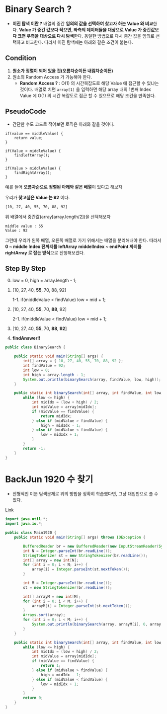 # Binary Search ?

- **이진 탐색 이란 ?** 배열의 중간 **임의의 값을 선택하여 찾고자 하는 Value 와 비교**한다. **Value 가 중간 값보다 작으면, 좌측의 데이터들을 대상으로 Value 가 중간값보다 크면 우측을 대상으로 다시 탐색**한다. 동일한 방법으로 다시 중간 값을 임의로 선택하고 비교한다. 따라서 이진 탐색에는 아래와 같은 조건이 붙는다.

## Condition

1. **원소가 정렬이 되어 있을 것(오름차순이든 내림차순이든)**
2. 원소의 Random Access 가 가능해야 한다.
   - **Random Access ?** : O(1) 의 시간복잡도로 해당 Value 에 접근할 수 있냐는 것이다. 배열로 치면 `array[1]` 을 입력하면 해당 array 내의 1번째 Index Value 에
     O(1) 의 시간 복잡도로 접근 할 수 있으므로 해당 조건을 만족한다.

## PseudoCode

- 간단한 수도 코드로 적어보면 로직은 아래와 같을 것이다.

```
if(value == middleValue) {
    return value;
}

if(Value < middleValue) {
    findleftArray();
}

if(Value > middleValue) {
    findRightArray();
}
```

예를 들어 **오름차순으로 정렬된 아래와 같은 배열**이 있다고 해보자

우리가 **찾고싶은 Value 는 92** 이다.

```
[10, 27, 40, 55, 70, 88, 92]
```

위 배열에서 중간값(array[array.length/2])을 선택해보자

```
middle value : 55
Value : 92
```

그런데 우리가 왼쪽 배열, 오른쪽 배열로 가기 위해서는 배열을 분리해내야 한다. 따라서
**0 ~ middle Index 전까지를 leftArray**
**middelIndex ~ endPoint 까지를 rightArray 로 잡는 방식**으로 진행해보겠다.

## Step By Step

0. low = 0, high = array.length - 1;

1. [10, 27, 40, **55**, 70, 88, 92]

   1-1. if(middleValue < findValue) low = mid + 1;

2. [10, 27, 40, **55**, 70, **88**, 92]

   2-1. if(middleValue < findValue) low = mid + 1;

3. [10, 27, 40, **55**, 70, **88**, **92**]

4. **findAnswer!!**

```java
public class BinarySearch {

    public static void main(String[] args) {
        int[] array = { 10, 27, 40, 55, 70, 88, 92 };
        int findValue = 92;
        int low = 0;
        int high = array.length - 1;
        System.out.println(binarySearch(array, findValue, low, high));
    }

    public static int binarySearch(int[] array, int findValue, int low, int high) {
        while (low <= high) {
            int midIdx = (low + high) / 2;
            int midValue = array[midIdx];
            if (midValue == findValue) {
                return midIdx;
            } else if (midValue > findValue) {
                high = midIdx - 1;
            } else if (midValue < findValue) {
                low = midIdx + 1;
            }
        }
        return -1;
    }
}
```

# BackJun 1920 수 찾기

- 전형적인 이분 탐색문제로 위의 방법을 정확히 학습했다면, 그냥 대입만으로 풀 수 있다.

[Link](https://www.acmicpc.net/problem/1920)

```java
import java.util.*;
import java.io.*;

public class Main1920 {
    public static void main(String[] args) throws IOException {

        BufferedReader br = new BufferedReader(new InputStreamReader(System.in));
        int N = Integer.parseInt(br.readLine());
        StringTokenizer st = new StringTokenizer(br.readLine());
        int[] array = new int[N];
        for (int i = 0; i < N; i++) {
            array[i] = Integer.parseInt(st.nextToken());
        }

        int M = Integer.parseInt(br.readLine());
        st = new StringTokenizer(br.readLine());

        int[] arrayM = new int[M];
        for (int i = 0; i < M; i++) {
            arrayM[i] = Integer.parseInt(st.nextToken());
        }
        Arrays.sort(array);
        for (int i = 0; i < M; i++) {
            System.out.println(binarySearch(array, arrayM[i], 0, array.length - 1));
        }
    }

    public static int binarySearch(int[] array, int findValue, int low, int high) {
        while (low <= high) {
            int midIdx = (low + high) / 2;
            int midValue = array[midIdx];
            if (midValue == findValue) {
                return 1;
            } else if (midValue > findValue) {
                high = midIdx - 1;
            } else if (midValue < findValue) {
                low = midIdx + 1;
            }
        }
        return 0;
    }
}
```
